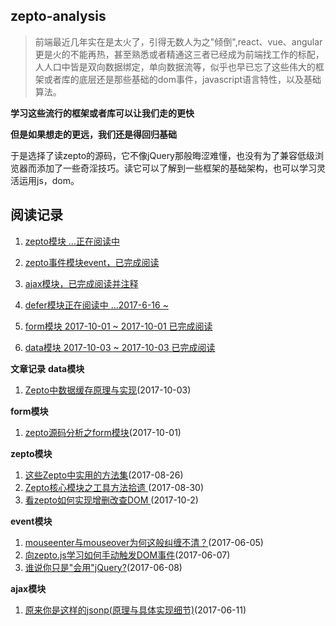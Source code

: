 ## zepto-analysis

> 前端最近几年实在是太火了，引得无数人为之"倾倒",react、vue、angular更是火的不能再热，甚至熟悉或者精通这三者已经成为前端找工作的标配，人人口中皆是双向数据绑定，单向数据流等，似乎也早已忘了这些伟大的框架或者库的底层还是那些基础的dom事件，javascript语言特性，以及基础算法。

**学习这些流行的框架或者库可以让我们走的更快**

**但是如果想走的更远，我们还是得回归基础**

于是选择了读zepto的源码，它不像jQuery那般晦涩难懂，也没有为了兼容低级浏览器而添加了一些奇淫技巧。读它可以了解到一些框架的基础架构，也可以学习灵活运用js，dom。


## 阅读记录

1. [zepto模块 ...正在阅读中](https://github.com/qianlongo/zepto-analysis/blob/master/src/zepto.js)

2. [zepto事件模块event，已完成阅读](https://github.com/qianlongo/zepto-analysis/blob/master/src/event.js)

3. [ajax模块，已完成阅读并注释](https://github.com/qianlongo/zepto-analysis/blob/master/src/ajax.js)

4. [defer模块正在阅读中 ...2017-6-16 ~](https://github.com/qianlongo/zepto-analysis/blob/master/src/defer.js)

5. [form模块 2017-10-01 ~ 2017-10-01 已完成阅读](https://github.com/qianlongo/zepto-analysis/blob/master/src/form.js)

6. [data模块 2017-10-03 ~ 2017-10-03 已完成阅读](https://github.com/qianlongo/zepto-analysis/blob/master/src/data.js)


**文章记录**
 **data模块**
  1. [Zepto中数据缓存原理与实现](https://github.com/qianlongo/zepto-analysis/issues/9)(2017-10-03)

 **form模块**
  1. [zepto源码分析之form模块](https://github.com/qianlongo/zepto-analysis/issues/7)(2017-10-01)

**zepto模块**

  1. [这些Zepto中实用的方法集](https://github.com/qianlongo/zepto-analysis/issues/5)(2017-08-26)
  2. [Zepto核心模块之工具方法拾遗 ](https://github.com/qianlongo/zepto-analysis/issues/6)(2017-08-30)
  3. [看zepto如何实现增删改查DOM ](https://github.com/qianlongo/zepto-analysis/issues/8)(2017-10-2)

**event模块**

  1. [mouseenter与mouseover为何这般纠缠不清？](https://github.com/qianlongo/zepto-analysis/issues/1)(2017-06-05)
  2. [向zepto.js学习如何手动触发DOM事件](https://github.com/qianlongo/zepto-analysis/issues/2)(2017-06-07)
  3. [谁说你只是"会用"jQuery?](https://github.com/qianlongo/zepto-analysis/issues/3)(2017-06-08)

**ajax模块**

  1. [原来你是这样的jsonp(原理与具体实现细节)](https://github.com/qianlongo/zepto-analysis/issues/4)(2017-06-11)
  



